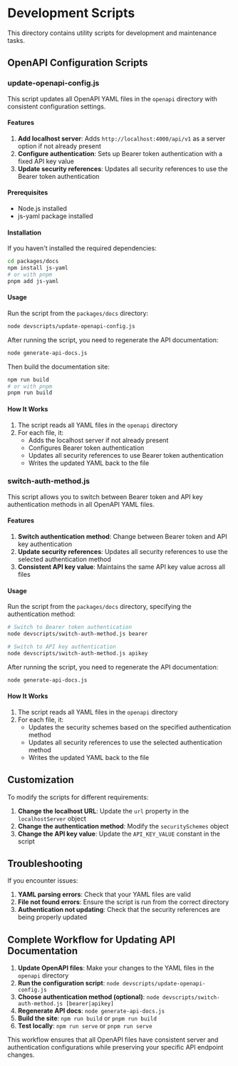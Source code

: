 # Development Scripts

This directory contains utility scripts for development and maintenance tasks.

## OpenAPI Configuration Scripts

### update-openapi-config.js

This script updates all OpenAPI YAML files in the `openapi` directory with consistent configuration settings.

#### Features

1. **Add localhost server**: Adds `http://localhost:4000/api/v1` as a server option if not already present
2. **Configure authentication**: Sets up Bearer token authentication with a fixed API key value
3. **Update security references**: Updates all security references to use the Bearer token authentication

#### Prerequisites

-   Node.js installed
-   js-yaml package installed

#### Installation

If you haven't installed the required dependencies:

```bash
cd packages/docs
npm install js-yaml
# or with pnpm
pnpm add js-yaml
```

#### Usage

Run the script from the `packages/docs` directory:

```bash
node devscripts/update-openapi-config.js
```

After running the script, you need to regenerate the API documentation:

```bash
node generate-api-docs.js
```

Then build the documentation site:

```bash
npm run build
# or with pnpm
pnpm run build
```

#### How It Works

1. The script reads all YAML files in the `openapi` directory
2. For each file, it:
    - Adds the localhost server if not already present
    - Configures Bearer token authentication
    - Updates all security references to use Bearer token authentication
    - Writes the updated YAML back to the file

### switch-auth-method.js

This script allows you to switch between Bearer token and API key authentication methods in all OpenAPI YAML files.

#### Features

1. **Switch authentication method**: Change between Bearer token and API key authentication
2. **Update security references**: Updates all security references to use the selected authentication method
3. **Consistent API key value**: Maintains the same API key value across all files

#### Usage

Run the script from the `packages/docs` directory, specifying the authentication method:

```bash
# Switch to Bearer token authentication
node devscripts/switch-auth-method.js bearer

# Switch to API key authentication
node devscripts/switch-auth-method.js apikey
```

After running the script, you need to regenerate the API documentation:

```bash
node generate-api-docs.js
```

#### How It Works

1. The script reads all YAML files in the `openapi` directory
2. For each file, it:
    - Updates the security schemes based on the specified authentication method
    - Updates all security references to use the selected authentication method
    - Writes the updated YAML back to the file

## Customization

To modify the scripts for different requirements:

1. **Change the localhost URL**: Update the `url` property in the `localhostServer` object
2. **Change the authentication method**: Modify the `securitySchemes` object
3. **Change the API key value**: Update the `API_KEY_VALUE` constant in the script

## Troubleshooting

If you encounter issues:

1. **YAML parsing errors**: Check that your YAML files are valid
2. **File not found errors**: Ensure the script is run from the correct directory
3. **Authentication not updating**: Check that the security references are being properly updated

## Complete Workflow for Updating API Documentation

1. **Update OpenAPI files**: Make your changes to the YAML files in the `openapi` directory
2. **Run the configuration script**: `node devscripts/update-openapi-config.js`
3. **Choose authentication method (optional)**: `node devscripts/switch-auth-method.js [bearer|apikey]`
4. **Regenerate API docs**: `node generate-api-docs.js`
5. **Build the site**: `npm run build` or `pnpm run build`
6. **Test locally**: `npm run serve` or `pnpm run serve`

This workflow ensures that all OpenAPI files have consistent server and authentication configurations while preserving your specific API endpoint changes.
